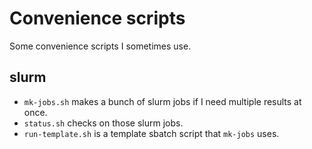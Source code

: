 # Convenience scripts

Some convenience scripts I sometimes use.

## slurm

* `mk-jobs.sh` makes a bunch of slurm jobs if I need multiple results at once.
* `status.sh` checks on those slurm jobs.
* `run-template.sh` is a template sbatch script that `mk-jobs` uses.
